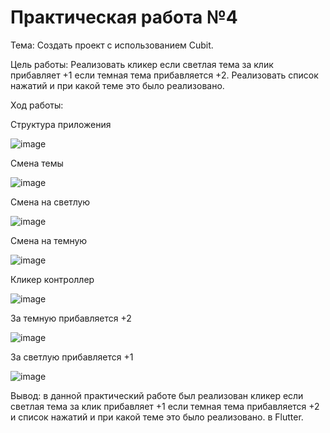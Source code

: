 # Практическая работа №4
Тема: Cоздать проект с использованием Cubit.

Цель работы: Реализовать кликер если светлая тема за клик прибавляет +1 если темная тема прибавляется +2. Реализовать список нажатий и при какой теме это было реализовано.

Ход работы:

Структура приложения

![image](https://user-images.githubusercontent.com/93879842/205842064-320448bb-18cd-45a2-9a8d-b25aa958f535.png)

Смена темы 

![image](https://user-images.githubusercontent.com/93879842/205842149-05f77af8-aa6c-4204-b0b4-899393a0a1cd.png)
 
Смена на светлую 

![image](https://user-images.githubusercontent.com/93879842/205842250-c836d803-449e-4671-9a07-12ef01df08fc.png)
 
Смена на темную 

![image](https://user-images.githubusercontent.com/93879842/205842273-f2c7f4e6-ee52-4641-9b4f-4f1562e955ce.png)
 
Кликер контроллер 

![image](https://user-images.githubusercontent.com/93879842/205842310-859815c6-6600-4f7d-a0c5-dfb9dcede8ec.png)
 
За темную прибавляется +2

![image](https://user-images.githubusercontent.com/93879842/205842326-7de81190-562d-47c7-9d47-be66286067d9.png)
 
За светлую прибавляется +1 

![image](https://user-images.githubusercontent.com/93879842/205842338-43b6d3c7-0f1a-4b7c-a447-067e4033005d.png)
 
Вывод: в данной практический работе был реализован кликер если светлая тема за клик прибавляет +1 если темная тема прибавляется +2 и список нажатий и при какой теме это было реализовано. в Flutter.
